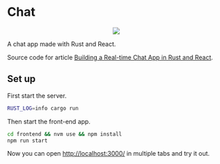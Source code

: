 # Chat
<p align="center">
  <img src="./cover.jpg"/>
</p>

A chat app made with Rust and React.

Source code for article [Building a Real-time Chat App in Rust and React](https://outcrawl.com/rust-react-realtime-chat).

## Set up

First start the server.

```bash
RUST_LOG=info cargo run
```

Then start the front-end app.

```bash
cd frontend && nvm use && npm install
npm run start
```

Now you can open <http://localhost:3000/> in multiple tabs and try it out.
